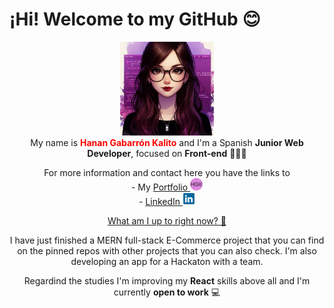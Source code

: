 <h1>¡Hi! Welcome to my GitHub 😊</h1>
<p align="center">
  <img src="avatar_readme_github.jpeg" alt="Hanan Gabarron Avatar" style="height:150px;" />
  <br/>
  My name is <strong style="color:red;">Hanan Gabarrón Kalito</strong> and I'm a Spanish <strong>Junior Web Developer</strong>, focused on <strong>Front-end</strong> 👩🏻‍💻
</p>

<p align="center">For more information and contact here you have the links to<br/> 
  - My <a href="https://portfolio-hanangk.vercel.app">Portfolio <img src="android-chrome-192x192.png" height=20px /></a> <br />
  - <a href="https://linkedin.com/in/hanangabarron">LinkedIn <img src="logo-linkedin-icon-4096.png" height=20px /></a></p>

<div align="center">
  <u>What am I up to right now? 📍</u>
  <p>I have just finished a MERN full-stack E-Commerce project that you can find on the pinned repos with other projects that you can also check. I'm also developing an app for a Hackaton with a team.</p>
  <p>Regardind the studies I'm improving my <strong>React</strong> skills above all and I'm currently <strong>open to work</strong> 💻</p>
</div>


